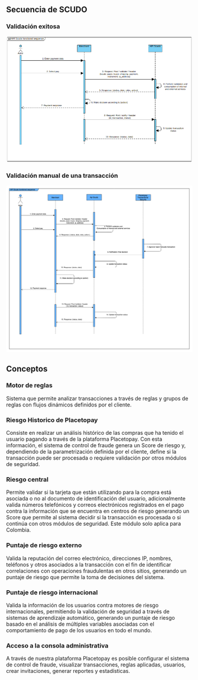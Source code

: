 ## Secuencia de SCUDO

### Validación exitosa
![image.png](../../../assets/images/image.png)



### Validación manual de una transacción
![manual-validation.png](<../../../assets/images/manual-validation.png>)

## Conceptos

### Motor de reglas
Sistema que permite analizar transacciones a través de reglas y grupos de reglas con flujos dinámicos definidos por el cliente.

### Riesgo Historico de Placetopay
Consiste en realizar un análisis histórico de las compras que ha tenido el usuario pagando a través de la plataforma Placetopay. Con esta información, el sistema de control de fraude genera un Score de riesgo y, dependiendo de la parametrización definida por el cliente, define si la transacción puede ser procesada o requiere validación por otros módulos de seguridad.

### Riesgo central
Permite validar si la tarjeta que están utilizando para la compra está asociada o no al documento de identificación del usuario, adicionalmente valida números telefónicos y correos electrónicos registrados en el pago contra la información que se encuentra en centros de riesgo generando un Score que permite al sistema decidir si la transacción es procesada o si continúa con otros módulos de seguridad. Este módulo solo aplica para Colombia.

### Puntaje de riesgo externo
Valida la reputación del correo electrónico, direcciones IP, nombres, teléfonos y otros asociados a la transacción con el fin de identificar correlaciones con operaciones fraudulentas en otros sitios, generando un puntaje de riesgo que permite la toma de decisiones del sistema.

### Puntaje de riesgo internacional
Valida la información de los usuarios contra motores de riesgo internacionales, permitiendo la validación de seguridad a través de sistemas de aprendizaje automático, generando un puntaje de riesgo basado en el análisis de múltiples variables asociadas con el comportamiento de pago de los usuarios en todo el mundo.

### Acceso a la consola administrativa
A través de nuestra plataforma Placetopay es posible configurar el sistema de control de fraude, visualizar transacciones, reglas aplicadas, usuarios, crear invitaciones, generar reportes y estadísticas.